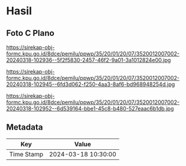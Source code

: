 # Hasil

## Foto C Plano

https://sirekap-obj-formc.kpu.go.id/8dce/pemilu/ppwp/35/20/01/20/07/3520012007002-20240318-102936--5f2f5830-2457-46f2-9a01-3a1012824e00.jpg

https://sirekap-obj-formc.kpu.go.id/8dce/pemilu/ppwp/35/20/01/20/07/3520012007002-20240318-102945--6fd3d062-f250-4aa3-8af6-bd968948254d.jpg

https://sirekap-obj-formc.kpu.go.id/8dce/pemilu/ppwp/35/20/01/20/07/3520012007002-20240318-102952--6d539164-bbe1-45c8-b480-527eaac6b1db.jpg


## Metadata

| Key        | Value               |
| ---------- | ------------------- |
| Time Stamp | 2024-03-18 10:30:00 |



